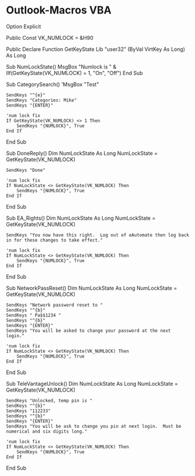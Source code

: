 # Outlook-Macros VBA


Option Explicit

Public Const VK_NUMLOCK = &H90

Public Declare Function GetKeyState Lib "user32" (ByVal VirtKey As Long) As Long

Sub NumLockState()
    MsgBox "Numlock is " & IIf(GetKeyState(VK_NUMLOCK) = 1, "On", "Off")
End Sub

Sub CategorySearch()
    'MsgBox "Test"
    
    SendKeys "^{e}"
    SendKeys "Categories: Mike"
    SendKeys "{ENTER}"
    
    'num lock fix
    If GetKeyState(VK_NUMLOCK) <> 1 Then
        SendKeys "{NUMLOCK}", True
    End If
    
End Sub

Sub DoneReply()
    Dim NumLockState As Long
    NumLockState = GetKeyState(VK_NUMLOCK)
    
    SendKeys "Done"
    
    'num lock fix
    If NumLockState <> GetKeyState(VK_NUMLOCK) Then
        SendKeys "{NUMLOCK}", True
    End If
    
End Sub

Sub EA_Rights()
    Dim NumLockState As Long
    NumLockState = GetKeyState(VK_NUMLOCK)
    
    SendKeys "You now have this right.  Log out of eAutomate then log back in for these changes to take effect."
    
    'num lock fix
    If NumLockState <> GetKeyState(VK_NUMLOCK) Then
        SendKeys "{NUMLOCK}", True
    End If
    
End Sub

Sub NetworkPassReset()
    Dim NumLockState As Long
    NumLockState = GetKeyState(VK_NUMLOCK)
    
    SendKeys "Network password reset to "
    SendKeys "^{b}"
    SendKeys " Pa$$1234 "
    SendKeys "^{b}"
    SendKeys "{ENTER}"
    SendKeys "You will be asked to change your password at the next login."
    
    'num lock fix
    If NumLockState <> GetKeyState(VK_NUMLOCK) Then
        SendKeys "{NUMLOCK}", True
    End If
    
End Sub

Sub TeleVantageUnlock()
    Dim NumLockState As Long
    NumLockState = GetKeyState(VK_NUMLOCK)
    
    SendKeys "Unlocked, temp pin is "
    SendKeys "^{b}"
    SendKeys "112233"
    SendKeys "^{b}"
    SendKeys "{ENTER}"
    SendKeys "You will be ask to change you pin at next login.  Must be numerical and six digits long."
    
    'num lock fix
    If NumLockState <> GetKeyState(VK_NUMLOCK) Then
        SendKeys "{NUMLOCK}", True
    End If
    
End Sub
